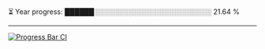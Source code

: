 
⏳ Year progress: ██████░░░░░░░░░░░░░░░░░░░░░░░░ 21.64 %

---

[![Progress Bar CI](https://github.com/thatoranzhevyy/thatoranzhevyy/actions/workflows/node.js.yml/badge.svg)](https://github.com/thatoranzhevyy/thatoranzhevyy/actions/workflows/node.js.yml)

